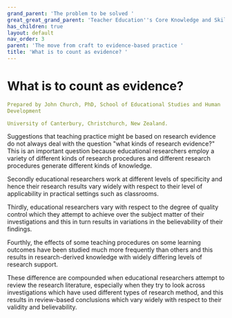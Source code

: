 ```yaml
---
grand_parent: 'The problem to be solved '
great_great_grand_parent: 'Teacher Education''s Core Knowledge and Skills.'
has_children: true
layout: default
nav_order: 3
parent: 'The move from craft to evidence-based practice '
title: 'What is to count as evidence? '
---
```

# What is to count as evidence?


```yaml
Prepared by John Church, PhD, School of Educational Studies and Human
Development

University of Canterbury, Christchurch, New Zealand.
```


Suggestions that teaching practice might be based on research evidence
do not always deal with the question "what kinds of research evidence?"
This is an important question because educational researchers employ a
variety of different kinds of research procedures and different research
procedures generate different kinds of knowledge.

Secondly educational researchers work at different levels of specificity
and hence their research results vary widely with respect to their level
of applicability in practical settings such as classrooms.

Thirdly, educational researchers vary with respect to the degree of
quality control which they attempt to achieve over the subject matter of
their investigations and this in turn results in variations in the
believability of their findings.

Fourthly, the effects of some teaching procedures on some learning
outcomes have been studied much more frequently than others and this
results in research-derived knowledge with widely differing levels of
research support.

These difference are compounded when educational researchers attempt to
review the research literature, especially when they try to look across
investigations which have used different types of research method, and
this results in review-based conclusions which vary widely with respect
to their validity and believability.

